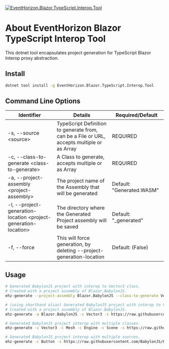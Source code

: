 [![EventHorizon.Blazor.TypeScript.Interop.Tool](https://img.shields.io/nuget/vpre/EventHorizon.Blazor.TypeScript.Interop.Tool?style=for-the-badge&label=Tool)](https://www.nuget.org/packages/EventHorizon.Blazor.TypeScript.Interop.Tool)

# About EventHorizon Blazor TypeScript Interop Tool

This dotnet tool encapsulates project generation for TypeScript Blazor Interop proxy abstraction. 

## Install

~~~ bash
dotnet tool install -g EventHorizon.Blazor.TypeScript.Interop.Tool
~~~

## Command Line Options

Identifier | Details | Required/Default
--- | --- | ---
-s, --source &lt;source&gt; | TypeScript Definition to generate from, can be a File or URL, accepts multiple or as Array |  REQUIRED
-c, --class-to-generate &lt;class-to-generate&gt; | A Class to generate, accepts multiple or as Array |  REQUIRED
-a, --project-assembly &lt;project-assembly&gt; | The project name of the Assembly that will be generated | Default: "Generated.WASM"
-l, --project-generation-location &lt;project-generation-location&gt; | The directory where the Generated Project assembly will be saved | Default: "_generated"
-f, --force | This will force generation, by deleting --project-generation-location | Default: (False)

## Usage

~~~ bash
# Generated BabylonJS project with interop to Vector3 class.
# Created with a project assembly of Blazor.BabylonJS.
ehz-generate --project-assembly Blazor.BabylonJS --class-to-generate Vector3 --source https://raw.githubusercontent.com/BabylonJS/Babylon.js/master/dist/babylon.d.ts
~~~

~~~ bash
# (using shorthand alias) Generated BabylonJS project with interop to Vector3 class.
# Created with a project assembly of Blazor.BabylonJS.
ehz-generate -a Blazor.BabylonJS -c Vector3 -s https://raw.githubusercontent.com/BabylonJS/Babylon.js/master/dist/babylon.d.ts
~~~

~~~ bash
# Generated BabylonJS project interop with multiple classes.
ehz-generate -c Vector3 -c Mesh -c Engine -c Scene -s https://raw.githubusercontent.com/BabylonJS/Babylon.js/master/dist/babylon.d.ts
~~~

~~~ bash
# Generated BabylonJS project interop with multiple sources.
ehz-generate -c Button -s https://raw.githubusercontent.com/BabylonJS/Babylon.js/master/dist/babylon.d.ts -s https://raw.githubusercontent.com/BabylonJS/Babylon.js/master/dist/gui/babylon.gui.d.ts
~~~